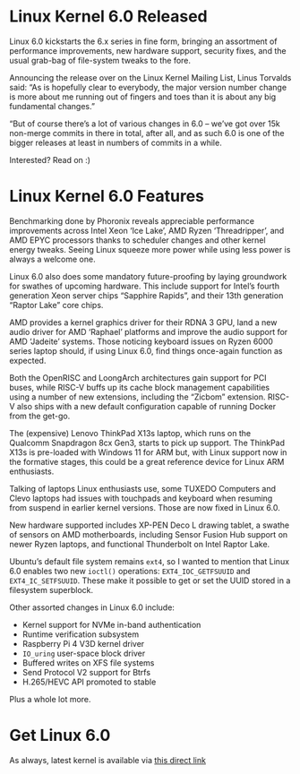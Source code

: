 # Linux Kernel 6.0 Released

Linux 6.0 kickstarts the 6.x series in fine form, bringing an assortment of performance improvements, new hardware support, security fixes, and the usual grab-bag of file-system tweaks to the fore.

Announcing the release over on the Linux Kernel Mailing List, Linus Torvalds said: “As is hopefully clear to everybody, the major version number change is more about me running out of fingers and toes than it is about any big fundamental changes.”

“But of course there’s a lot of various changes in 6.0 – we’ve got over 15k non-merge commits in there in total, after all, and as such 6.0 is one of the bigger releases at least in numbers of commits in a while.

Interested? Read on :)

# Linux Kernel 6.0 Features
Benchmarking done by Phoronix reveals appreciable performance improvements across Intel Xeon ‘Ice Lake’, AMD Ryzen ‘Threadripper’, and AMD EPYC processors thanks to scheduler changes and other kernel energy tweaks. Seeing Linux squeeze more power while using less power is always a welcome one.

Linux 6.0 also does some mandatory future-proofing by laying groundwork for swathes of upcoming hardware. This include support for Intel’s fourth generation Xeon server chips “Sapphire Rapids”, and their 13th generation “Raptor Lake” core chips.

AMD provides a kernel graphics driver for their RDNA 3 GPU, land a new audio driver for AMD ‘Raphael’ platforms and improve the audio support for AMD ‘Jadeite’ systems. Those noticing keyboard issues on Ryzen 6000 series laptop should, if using Linux 6.0, find things once-again function as expected.

Both the OpenRISC and LoongArch architectures gain support for PCI buses, while RISC-V buffs up its cache block management capabilities using a number of new extensions, including the “Zicbom” extension. RISC-V also ships with a new default configuration capable of running Docker from the get-go.

The (expensive) Lenovo ThinkPad X13s laptop, which runs on the Qualcomm Snapdragon 8cx Gen3, starts to pick up support. The ThinkPad X13s is pre-loaded with Windows 11 for ARM but, with Linux support now in the formative stages, this could be a great reference device for Linux ARM enthusiasts.

Talking of laptops Linux enthusiasts use, some TUXEDO Computers and Clevo laptops had issues with touchpads and keyboard when resuming from suspend in earlier kernel versions. Those are now fixed in Linux 6.0.

New hardware supported includes XP-PEN Deco L drawing tablet, a swathe of sensors on AMD motherboards, including Sensor Fusion Hub support on newer Ryzen laptops, and functional Thunderbolt on Intel Raptor Lake.

Ubuntu’s default file system remains `ext4`, so I wanted to mention that Linux 6.0 enables two new `ioctl()` operations: `EXT4_IOC_GETFSUUID` and `EXT4_IC_SETFSUUID`. These make it possible to get or set the UUID stored in a filesystem superblock.

Other assorted changes in Linux 6.0 include:

* Kernel support for NVMe in-band authentication
* Runtime verification subsystem
* Raspberry Pi 4 V3D kernel driver
* `IO_uring` user-space block driver 
* Buffered writes on XFS file systems
* Send Protocol V2 support for Btrfs
* H.265/HEVC API promoted to stable

Plus a whole lot more.

# Get Linux 6.0
As always, latest kernel is available via [this direct link](https://cdn.kernel.org/pub/linux/kernel/v6.x/linux-6.0.1.tar.xz)